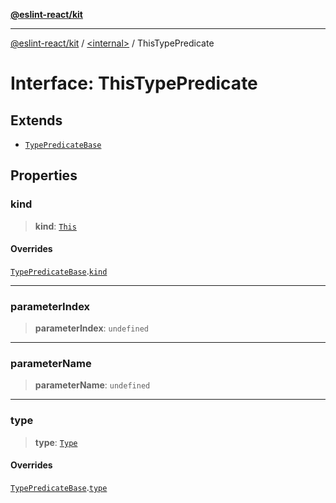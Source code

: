 [**@eslint-react/kit**](../../README.md)

***

[@eslint-react/kit](../../README.md) / [\<internal\>](../README.md) / ThisTypePredicate

# Interface: ThisTypePredicate

## Extends

- [`TypePredicateBase`](TypePredicateBase.md)

## Properties

### kind

> **kind**: [`This`](../README.md#this)

#### Overrides

[`TypePredicateBase`](TypePredicateBase.md).[`kind`](TypePredicateBase.md#kind)

***

### parameterIndex

> **parameterIndex**: `undefined`

***

### parameterName

> **parameterName**: `undefined`

***

### type

> **type**: [`Type`](Type.md)

#### Overrides

[`TypePredicateBase`](TypePredicateBase.md).[`type`](TypePredicateBase.md#type)
